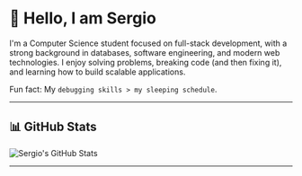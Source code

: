 # 👋 Hello, I am Sergio

I'm a Computer Science student focused on full-stack development, with a strong background in databases, software engineering, and modern web technologies.
I enjoy solving problems, breaking code (and then fixing it), and learning how to build scalable applications.  

Fun fact: My `debugging skills > my sleeping schedule`.

---

## 📊 GitHub Stats
![Sergio's GitHub Stats](https://github-readme-stats.vercel.app/api?username=Sergio-CMDEV&show_icons=true&theme=tokyonight)

---
